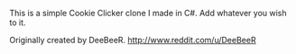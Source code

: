 This is a simple Cookie Clicker clone I made in C#. Add whatever you wish to it.

Originally created by DeeBeeR. http://www.reddit.com/u/DeeBeeR